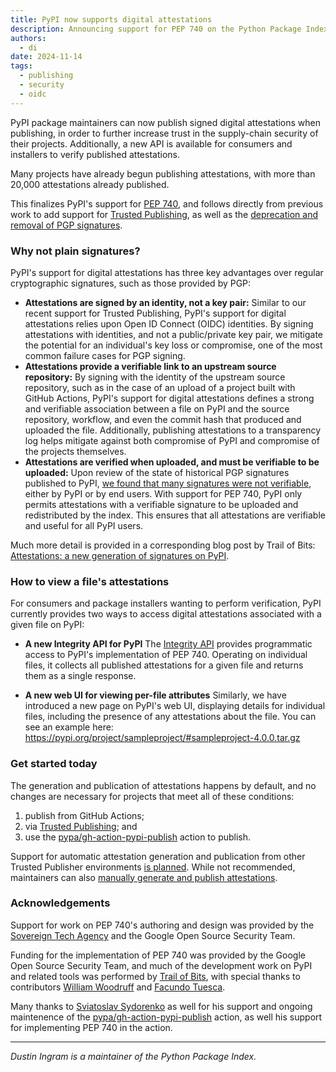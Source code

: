 ```yaml
---
title: PyPI now supports digital attestations
description: Announcing support for PEP 740 on the Python Package Index
authors:
  - di
date: 2024-11-14
tags:
  - publishing
  - security
  - oidc
---
```


PyPI package maintainers can now publish signed digital attestations when
publishing, in order to further increase trust in the supply-chain security of
their projects. Additionally, a new API is available for consumers and
installers to verify published attestations.

Many projects have already begun publishing attestations, with more than 20,000
attestations already published.

This finalizes PyPI's support for [PEP 740], and follows directly from previous
work to add support for [Trusted Publishing], as well as the [deprecation and
removal of PGP signatures].

<!-- more -->

### Why not plain signatures?

PyPI's support for digital attestations has three key advantages over regular
cryptographic signatures, such as those provided by PGP:

* **Attestations are signed by an identity, not a key pair:**
  Similar to our recent support for Trusted Publishing, PyPI's support for
  digital attestations relies upon Open ID Connect (OIDC) identities. By signing
  attestations with identities, and not a public/private key pair, we mitigate the
  potential for an individual's key loss or compromise, one of the most common failure cases for
  PGP signing.
* **Attestations provide a verifiable link to an upstream source repository:**
  By signing with the identity of the upstream source repository, such as in the
  case of an upload of a project built with GitHub Actions, PyPI's support for
  digital attestations defines a strong and verifiable association between a file
  on PyPI and the source repository, workflow, and even the commit hash that
  produced and uploaded the file. Additionally, publishing attestations to a
  transparency log helps mitigate against both compromise of PyPI and compromise
  of the projects themselves.
* **Attestations are verified when uploaded, and must be verifiable to be uploaded:**
  Upon review of the state of historical PGP signatures published to PyPI, [we
  found that many signatures were not verifiable], either by PyPI or by end
  users. With support for PEP 740, PyPI only permits attestations with a
  verifiable signature to be uploaded and redistributed by the index. This
  ensures that all attestations are verifiable and useful for all PyPI users.

Much more detail is provided in a corresponding blog post by Trail of Bits:
[Attestations: a new generation of signatures on PyPI].

### How to view a file's attestations
For consumers and package installers wanting to perform verification, PyPI
currently provides two ways to access digital attestations associated with a
given file on PyPI:

* **A new Integrity API for PyPI**
  The [Integrity API](https://docs.pypi.org/api/integrity/) provides programmatic
  access to PyPI's implementation of PEP 740. Operating on individual files, it
  collects all published attestations for a given file and returns them as a
  single response.

* **A new web UI for viewing per-file attributes**
  Similarly, we have introduced a new page on PyPI's web UI, displaying details
  for individual files, including the presence of any attestations about the
  file. You can see an example here:
  <https://pypi.org/project/sampleproject/#sampleproject-4.0.0.tar.gz>

### Get started today

The generation and publication of attestations happens by default, and no
changes are necessary for projects that meet all of these conditions:

1. publish from GitHub Actions;
2. via [Trusted Publishing]; and
3. use the [pypa/gh-action-pypi-publish] action to publish.

Support for automatic attestation generation and publication from other Trusted
Publisher environments [is planned]. While not recommended, maintainers can also
[manually generate and publish attestations].

### Acknowledgements

Support for work on PEP 740's authoring and design was provided by the
[Sovereign Tech Agency] and the Google Open Source Security Team.

Funding for the implementation of PEP 740 was provided by the Google Open
Source Security Team, and much of the development work on PyPI and related
tools was performed by [Trail of Bits], with special thanks to contributors
[William Woodruff] and [Facundo Tuesca].

Many thanks to [Sviatoslav Sydorenko] as well for his support and ongoing
maintenence of the [pypa/gh-action-pypi-publish] action, as well his support
for implementing PEP 740 in the action.

---

_Dustin Ingram is a maintainer of the Python Package Index._

[PEP 740]: https://peps.python.org/pep-0740/
[Trusted Publishing]: https://docs.pypi.org/trusted-publishers/
[deprecation and removal of PGP signatures]: https://blog.pypi.org/posts/2023-05-23-removing-pgp/
[pypa/gh-action-pypi-publish]: https://github.com/pypa/gh-action-pypi-publish
[Attestations: a new generation of signatures on PyPI]: https://blog.trailofbits.com/2024/11/14/attestations-a-new-generation-of-signatures-on-pypi
[Integrity API]: https://docs.pypi.org/api/integrity/
[we announced last year]: 2023-04-20-introducing-trusted-publishers.md
[we found that many signatures were not verifiable]: https://blog.yossarian.net/2023/05/21/PGP-signatures-on-PyPI-worse-than-useless
[manually generate and publish attestations]: https://docs.pypi.org/attestations/producing-attestations/#the-manual-way
[Sovereign Tech Agency]: https://www.sovereign.tech/tech/python-package-index
[is planned]: https://github.com/pypi/warehouse/issues/17001
[Trail of Bits]: https://www.trailofbits.com/
[William Woodruff]: https://github.com/woodruffw
[Facundo Tuesca]: https://github.com/facutuesca
[Sviatoslav Sydorenko]: https://github.com/webknjaz

